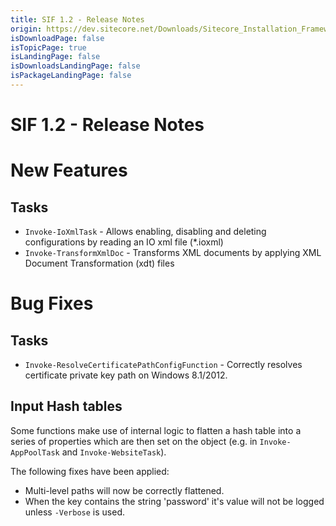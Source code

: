 ```yaml
---
title: SIF 1.2 - Release Notes
origin: https://dev.sitecore.net/Downloads/Sitecore_Installation_Framework/1x/Sitecore_Installation_Framework_12/Release_Notes
isDownloadPage: false
isTopicPage: true
isLandingPage: false
isDownloadsLandingPage: false
isPackageLandingPage: false
---
```


# SIF 1.2 - Release Notes

# New Features

## Tasks

-   `Invoke-IoXmlTask` - Allows enabling, disabling and deleting configurations by reading an IO xml file (*.ioxml)
-   `Invoke-TransformXmlDoc` - Transforms XML documents by applying XML Document Transformation (xdt) files

# Bug Fixes

## Tasks

-   `Invoke-ResolveCertificatePathConfigFunction` - Correctly resolves certificate private key path on Windows 8.1/2012.

## Input Hash tables

Some functions make use of internal logic to flatten a hash table into a series of properties which are then set on the object (e.g. in `Invoke-AppPoolTask` and `Invoke-WebsiteTask`).

The following fixes have been applied:

-   Multi-level paths will now be correctly flattened.
-   When the key contains the string 'password' it's value will not be logged unless `-Verbose` is used.